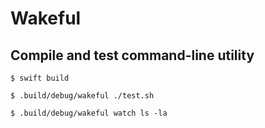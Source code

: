 # Wakeful

## Compile and test command-line utility

```console
$ swift build

$ .build/debug/wakeful ./test.sh

$ .build/debug/wakeful watch ls -la
```